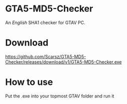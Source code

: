 # GTA5-MD5-Checker
An *English* SHA1 checker for GTAV PC.

# Download
https://github.com/Scarsz/GTA5-MD5-Checker/releases/download/v1/GTA5-MD5-Checker.exe

# How to use
Put the .exe into your topmost GTAV folder and run it
